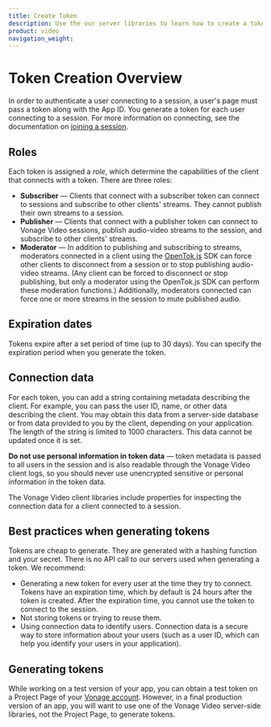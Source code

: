 ```yaml
---
title: Create Token
description: Use the our server libraries to learn how to create a token. Tokens allow participants to use audio, video, and messaging functionality in your application.
product: video
navigation_weight: 
---
```


# Token Creation Overview

In order to authenticate a user connecting to a session, a user's page must pass a token along with the App ID. You generate a token for each user connecting to a session. For more information on connecting, see the documentation on [joining a session](/video/tutorials/create-session).

## Roles

Each token is assigned a _role_, which determine the capabilities of the client that connects with a token. There are three roles:

* **Subscriber** — Clients that connect with a subscriber token can connect to sessions and subscribe to other clients' streams. They cannot publish their own streams to a session.
* **Publisher** — Clients that connect with a publisher token can connect to Vonage Video sessions, publish audio-video streams to the session, and subscribe to other clients' streams.
* **Moderator** — In addition to publishing and subscribing to streams, moderators connected in a client using the [OpenTok.js](/video/resources#client-sdks) SDK can force other clients to disconnect from a session or to stop publishing audio-video streams. (Any client can be forced to disconnect or stop publishing, but only a moderator using the OpenTok.js SDK can perform these moderation functions.) Additionally, moderators connected can force one or more streams in the session to mute published audio.

## Expiration dates

Tokens expire after a set period of time (up to 30 days). You can specify the expiration period when you generate the token.

## Connection data

For each token, you can add a string containing metadata describing the client. For example, you can pass the user ID, name, or other data describing the client. You may obtain this data from a server-side database or from data provided to you by the client, depending on your application. The length of the string is limited to 1000 characters. This data cannot be updated once it is set.

**Do not use personal information in token data** — token metadata is passed to all users in the session and is also readable through the Vonage Video client logs, so you should never use unencrypted sensitive or personal information in the token data.

<!--OPT-TODO See [security best practices](/developer/guides/security/#best-practices). -->

The Vonage Video client libraries include properties for inspecting the connection data for a client connected to a session.

## Best practices when generating tokens

Tokens are cheap to generate. They are generated with a hashing function and your secret. There is no API call to our servers used when generating a token. We recommend:

* Generating a new token for every user at the time they try to connect. Tokens have an expiration time, which by default is 24 hours after the token is created. After the expiration time, you cannot use the token to connect to the session.
* Not storing tokens or trying to reuse them.
* Using connection data to identify users. Connection data is a secure way to store information about your users (such as a user ID, which can help you identify your users in your application).

## Generating tokens

While working on a test version of your app, you can obtain a test token on a Project Page of your [Vonage account](https://ui.idp.vonage.com/ui/auth/login). However, in a final production version of an app, you will want to use one of the Vonage Video server-side libraries, not the Project Page, to generate tokens.